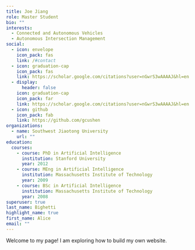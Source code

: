 ```yaml
---
title: Joe Jiang
role: Master Student
bio: ""
interests:
  - Connected and Autonomous Vehicles
  - Autonomous Intersection Management
social:
  - icon: envelope
    icon_pack: fas
    link: /#contact
  - icon: graduation-cap
    icon_pack: fas
    link: https://scholar.google.com/citations?user=nGwrS3wAAAAJ&hl=en
  - display:
      header: false
    icon: graduation-cap
    icon_pack: far
    link: https://scholar.google.com/citations?user=nGwrS3wAAAAJ&hl=en
  - icon: github
    icon_pack: fab
    link: https://github.com/gcushen
organizations:
  - name: Southwest Jiaotong University
    url: ""
education:
  courses:
    - course: PhD in Artificial Intelligence
      institution: Stanford University
      year: 2012
    - course: MEng in Artificial Intelligence
      institution: Massachusetts Institute of Technology
      year: 2009
    - course: BSc in Artificial Intelligence
      institution: Massachusetts Institute of Technology
      year: 2008
superuser: true
last_name: Bighetti
highlight_name: true
first_name: Alice
email: ""
---
```

W﻿elcome to my page! I am exploring how to build my own website.
